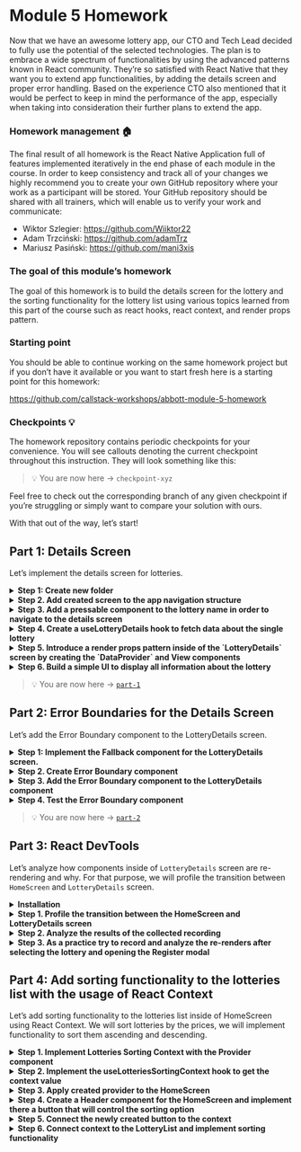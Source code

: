 # Module 5 Homework

Now that we have an awesome lottery app, our CTO and Tech Lead decided to fully use the potential of the selected technologies. The plan is to embrace a wide spectrum of functionalities by using the advanced patterns known in React community. They’re so satisfied with React Native that they want you to extend app functionalities, by adding the details screen and proper error handling. Based on the experience CTO also mentioned that it would be perfect to keep in mind the performance of the app, especially when taking into consideration their further plans to extend the app.

### Homework management :house:

The final result of all homework is the React Native Application full of features implemented iteratively in the end phase of each module in the course. In order to keep consistency and track all of your changes we highly recommend you to create your own GitHub repository where your work as a participant will be stored. Your GitHub repository should be shared with all trainers, which will enable us to verify your work and communicate:
- Wiktor Szlegier: https://github.com/Wiiktor22
- Adam Trzciński: https://github.com/adamTrz
- Mariusz Pasiński: https://github.com/mani3xis 

### The goal of this module’s homework

The goal of this homework is to build the details screen for the lottery and the sorting functionality for the lottery list using various topics learned from this part of the course such as react hooks, react context, and render props pattern.

### Starting point

You should be able to continue working on the same homework project but if you don’t have it available or you want to start fresh here is a starting point for this homework:

https://github.com/callstack-workshops/abbott-module-5-homework

### Checkpoints :bulb:

The homework repository contains periodic checkpoints for your convenience. You will see callouts denoting the current checkpoint throughout this instruction. They will look something like this:

> :bulb: You are now here → `checkpoint-xyz`

Feel free to check out the corresponding branch of any given checkpoint if you’re struggling or simply want to compare your solution with ours.

With that out of the way, let’s start!

## Part 1: Details Screen

Let’s implement the details screen for lotteries.

<details>
  <summary><b>Step 1: Create new folder</b></summary><br>
  Create a simple function component to use as a LotteryDetails screen

  ```tsx
  import { StyleSheet, View } from 'react-native';

  export const LotteryDetails = () => {
    return <View style={styles.container}></View>;
  };

  const styles = StyleSheet.create({
    container: {
        flex: 1,
    },
  });
  ```
</details>

<details>
  <summary><b>Step 2. Add created screen to the app navigation structure</b></summary><br>
  
  In the `App.tsx` file add a `Stack.Screen`:

  ```tsx
  import { LotteryDetails } from './screens/LotteryDetails';

<Stack.Navigator>
   <Stack.Group>
    // ...
	  <Stack.Screen
      name="LotteryDetails"
      component={LotteryDetails}
	    options={options}
	  />
	</Stack.Group>
	// ...
</Stack.Navigator>
  ```

  Remember about adding the `LotteryDetails` type property to the existing navigation types:
  
  *We will pass in the lottery ID to fetch data about specific lottery as a route param.*

  ```ts
  export type RootStackParamList = {
    Home: undefined;
    AddLottery: undefined;
    Register: { selectedLotteries: Array<string> };
    LotteryDetails: { id: string }; // <- Include this line
  };
  ```
</details>

<details>
  <summary><b>Step 3. Add a pressable component to the lottery name in order to navigate to the details screen</b></summary><br>

  In order to give user feedback after pressing the lottery name on the `HomeScreen` we will use the `TouchableOpacity` component from the React Native library. 

    :bulb: On press down, the opacity of the wrapped view is decreased, dimming it.

  Let’s modify the `LotteryList` component by adding the `useNavigation` hook and by overlapping the lottery name with `TouchableOpacity`. To the button component, we have to pass in the `onPress` prop with the navigate action.

  ```tsx
  const LotteryList = ({ ... }) => {
	const navigation = useNavigation<LotteryDetailsNavigationProp>();

	const renderItem = ({ item }: { item: Lottery }) => {
		//...
		return (
			<Pressable>
				{...}
                <TouchableOpacity
                accessibilityRole="button"
                onPress={() => navigation.navigate('LotteryDetails', { id: item.id })
                >
                    <Text style={styles.name}>{item.name}</Text>
                </TouchableOpacity>
				{...}
			</Pressable>
		)
	}
}
  ```

  Don’t forget to create navigation prop type:

  ```ts
  export type LotteryDetailsNavigationProp = StackNavigationProp<
    RootStackParamList,
    'LotteryDetails'
  >;
  ```
</details>

<details>
  <summary><b>Step 4. Create a useLotteryDetails hook to fetch data about the single lottery</b></summary><br>

  First of all let’s add the getLotteryById action to the lottery service.

  ```ts
  export async function getLotteryById(lotteryId: string) {
    try {
        const response = await fetch(`${API_URL}/lottery/${lotteryId}`);

        const body: Awaited<Lottery> = await response.json();

        return body;
    } catch (error) {
        console.error(error);

        throw error;
    }
}
  ```

  Create a `useLotteryDetails` hook based on the `useLotteries` hook to fetch lottery details.

  ```tsx
import { useEffect, useState } from 'react';
import { Lottery } from '../types';
import * as LotteryService from '../services/lottery';

export function useLotteryDetails(lotteryId: string) {
    const [lottery, setLottery] = useState<Lottery | null>(null);
    const [loading, setLoading] = useState(false);
    const [error, setError] = useState<string>();

    const fetchLottery = async (id: string) => {
        setLoading(true);
        setError(undefined);

        try {
            const data = await LotteryService.getLotteryById(id);
            setLoading(false);
            setLottery(data);
        } catch (e: any) {
            setLoading(false);
            setError(e.message);
        }
    };

    useEffect(() => {
        fetchLottery(lotteryId);
    }, [lotteryId]);

    return {
        data: lottery,
        loading,
        error,
        fetchLottery,
    };
}
  ```
</details>

<details>
  <summary><b>Step 5. Introduce a render props pattern inside of the `LotteryDetails` screen by creating the `DataProvider` and View components</b></summary><br>

  Let’s see the `render props` pattern in action, thanks to that we will build a complex and universal approach to organizing a screen. In order to implement mentioned pattern we will need a `Screen` component that will use the `render prop` pattern, `Data Provider` Component, and a `View` component.

  Let’s start by building the `Data Provider` component, that will accept `children` prop and the `lottery ID`. For that, we will use the previously created `useLotteryDetails` hook, responsible for fetching information about the single lottery.

  In the `LotteryDetailsDataProvider` we can wait until the data will be fetched by displaying the `Loader` component. If we already have `data` we can render our children and pass down the fetched data.

    Remember to also validate if the data is existing. 
    If the `loading` flag is set to `false`, and the `data` property is still being assigned to a `null` value - some error had to occur, we will handle that part later on…

  ```tsx
/* ----- DATA PROVIDER ----- */

interface LotteryDetailsDataProviderProps {
    children: (lotteryDetails: Lottery) => ReactElement;
    lotteryId: string;
}

const LotteryDetailsDataProvider = ({
    children,
    lotteryId,
}: LotteryDetailsDataProviderProps) => {
    const { data, loading } = useLotteryDetails(lotteryId);

    if (loading) return <Loader />;
    return data ? children(data) : null;
};
  ```

  After that we need to also build simple View component, which will accept lottery as a prop.

  ```tsx
  interface LotteryDetailsViewProps {
    lottery: Lottery;
}

const LotteryDetailsView = ({ lottery }: LotteryDetailsViewProps) => {
    return (
        <View style={styles.container}></View>
    );
};
  ```

  Finally we can modify our screen component to use the render prop pattern like so:

    Remember to pass in the lottery ID, that we have received as a route prop from HomeScreen.

  ```tsx
  /* ----- SCREEN ----- */

export const LotteryDetails = () => {
    const route = useRoute<LotteryDetailsRouteProp>();

    return (
        <LotteryDetailsDataProvider lotteryId={route.params.id}>
            {(lotteryDetails) => <LotteryDetailsView lottery={lotteryDetails} />}
        </LotteryDetailsDataProvider>
    );
};
  ```
</details>

<details>
  <summary><b>Step 6. Build a simple UI to display all information about the lottery</b></summary><br>
  In the final step we can extend a bit our detail view to display full range of information. We will not implement anything specific since this task was focused on the `render prop` pattern, but feel free to modify the UI however you like!

  <img width="400" alt="ui" src="https://github.com/callstack-workshops/abbott-module-5-homework/assets/50460088/19f3f9cd-839c-47d6-ad5e-de5e798ad628" />


  Example code implementation: 

  ```tsx
/* ----- VIEW ----- */

const renderTextRow = (title: string, value: string): ReactElement => {
    const prefix = `${title}: `;
    return (
        <View style={styles.textRow}>
            <Text>
                {prefix}
                <Text style={styles.boldText}>{value}</Text>
            </Text>
        </View>
    );
};

interface LotteryDetailsViewProps {
    lottery: Lottery;
}

const LotteryDetailsView = ({ lottery }: LotteryDetailsViewProps) => {
    const { id, name, prize, status, type } = lottery;
    return (
        <View style={styles.container}>
            <Text style={styles.titleText}>{name}</Text>
            {renderTextRow('ID', id)}
            {renderTextRow('Price', prize)}
            {renderTextRow('Status', status)}
            {renderTextRow('Type', type)}
        </View>
    );
};
  ```
</details>

> :bulb: You are now here → [`part-1`](https://github.com/callstack-workshops/abbott-module-5-homework/tree/part-1)

## Part 2:  Error Boundaries for the Details Screen

Let’s add the Error Boundary component to the LotteryDetails screen.

<details>
  <summary><b>Step 1: Implement the Fallback component for the LotteryDetails screen.</b></summary><br>

  Let’s start the task by creating an error screen:

  <img width="400" alt="ui" src="https://github.com/callstack-workshops/abbott-module-5-homework/assets/50460088/6686b418-7d57-4add-8235-e15f06daafe9" />

  ```tsx
 import { StyleSheet, View, Text, Button } from 'react-native';
import { Ionicons } from '@expo/vector-icons';
import { useNavigation } from '@react-navigation/native';
import { colors } from '../colors';

export const LotteryDetailsError = () => {
    const navigation = useNavigation();
    return (
        <View style={styles.container}>
            <Ionicons name="warning-outline" size={48} color="black" />
            <Text style={styles.whoopsText}>Whoops...!</Text>
            <Text style={styles.regularText}>Something went wrong!</Text>
            <Text style={styles.regularText}>
                We were unable to load your lottery...
            </Text>
            <View style={styles.button}>
                <Button title="Navigate back" onPress={() => navigation.goBack()} />
            </View>
        </View>
    );
};

const styles = StyleSheet.create({
    container: {
        flex: 1,
        justifyContent: 'center',
        alignItems: 'center',
        backgroundColor: colors.secondary,
        paddingHorizontal: 12,
        textAlign: 'center',
    },
    whoopsText: {
        fontSize: 36,
        fontWeight: 'bold',
        marginVertical: 20,
        marginLeft: 10,
    },
    regularText: {
        fontSize: 16,
    },
    button: {
        marginTop: 20,
    },
});
  ```
</details>

<details>
  <summary><b>Step 2. Create Error Boundary component</b></summary><br>

  Let’s implement the ErrorBoundary component:

  ```tsx
import React, { PropsWithChildren, ReactNode } from 'react';

type ErrorBoundaryProps = PropsWithChildren<{
    fallback: ReactNode;
}>;

type ErrorBoundaryState = {
    hasError: boolean;
};

export class ErrorBoundary extends React.Component<
    ErrorBoundaryProps,
    ErrorBoundaryState
> {
    constructor(props: ErrorBoundaryProps) {
        super(props);
        this.state = { hasError: false };
    }

    static getDerivedStateFromError(error: Error) {
        console.error(error);
        // Update state so the next render will show the fallback UI.
        return { hasError: true };
    }

    render() {
        if (this.state.hasError) {
        // You can render any custom fallback UI
        return this.props.fallback;
        }

        return this.props.children;
    }
}
  ```
</details>

<details>
  <summary><b>Step 3. Add the Error Boundary component to the LotteryDetails component</b></summary><br>

  Now we have to applied that component to the `LotteryDetails` screen like so:

  ```tsx
// LotteryDetails.tsx
// ...

const fallback = <LotteryDetailsError />;

export const LotteryDetails = () => {
    const route = useRoute<LotteryDetailsRouteProp>();

    return (
        <ErrorBoundary fallback={fallback}>
            <LotteryDetailsDataProvider lotteryId={route.params.id}>
                {(lotteryDetails) => <LotteryDetailsView lottery={lotteryDetails} />}
            </LotteryDetailsDataProvider>
        </ErrorBoundary>
    );
};
  ```
</details>

<details>
  <summary><b>Step 4. Test the Error Boundary component</b></summary><br>

  In order to test the Error Boundary component we have to introduce some error on the component level. Let’s put the below `useEffect` hook in the implementation of the `LotteryDetailsDataProvider` component:

  ```tsx
useEffect(() => {
    throw new Error();
});
  ```

  Now you should be able to see the newly implemented fallback screen, while entering the `LotteryDetails` screen! **Remember to remove the above useEffect after tests!**


</details>

> :bulb: You are now here → [`part-2`](https://github.com/callstack-workshops/abbott-module-5-homework/tree/part-2)

## Part 3:  React DevTools

Let’s analyze how components inside of `LotteryDetails` screen are re-rendering and why. For that purpose, we will profile the transition between `HomeScreen` and `LotteryDetails` screen.

<details>
  <summary><b>Installation</b></summary><br>

  The easiest way to use React Developer Tools with React Native app is to install it globally:

    # Yarn
    yarn global add react-devtools

    # Npm
    npm install -g react-devtools

  After the installation, open developer tools from the the terminal

    react-devtools

  It should connect to any local React Native app that’s running.

  > :bulb: Try reloading the app if developer tools doesn’t connect after a few seconds.
</details>

<details>
  <summary><b>Step 1. Profile the transition between the HomeScreen and LotteryDetails screen</b></summary><br>

  First of all, navigate to the `HomeScreen` in the app.

Switch off to the Profiler tab and start to record by pressing one of the blue recording buttons.

<img width="800" alt="Zrzut ekranu 2023-07-25 o 08 25 50" src="https://github.com/callstack-workshops/abbott-module-5-homework/assets/50460088/53f839df-f071-40ec-b4c2-3b372d764c1c">

Then open the `LotteryDetails` screen in the app by pressing the lottery name.

After the performed transition, and visible  `LotteryDetails` screen we can stop the recording by pressing one of the stop buttons:

<img width="800" alt="Zrzut ekranu 2023-07-25 o 08 28 09" src="https://github.com/callstack-workshops/abbott-module-5-homework/assets/50460088/e17f942a-e72e-4a93-82f7-263f41256d70">

</details>

<details>
  <summary><b>Step 2. Analyze the results of the collected recording</b></summary><br>

  <img width="800" alt="Zrzut ekranu 2023-07-25 o 08 40 31" src="https://github.com/callstack-workshops/abbott-module-5-homework/assets/50460088/9a513073-a4f2-4dcf-b865-35019d38dda7">
  
  As you can see we have recorded three commits. Let’s analyze what has happened there:

  ************************First Commit************************

The very first commit was triggered from the `BaseNavigationContainer`, so the performed by us transition has been started. As you can see below we have branches below the Native Stack Navigator related components:

<img width="763" alt="Zrzut ekranu 2023-07-25 o 08 44 41" src="https://github.com/callstack-workshops/abbott-module-5-homework/assets/50460088/24b91bd9-4d88-4141-8392-a9734c39206f">

The first is all about the HomeScreen and the second one is related to the LotteryDetails screen, as we can see the LotteryDetails screen is being rendered for the first time

<img width="800" alt="Zrzut ekranu 2023-07-25 o 08 50 23" src="https://github.com/callstack-workshops/abbott-module-5-homework/assets/50460088/c2b60539-7366-4a20-8fe2-d2886638333e">


************Second commit************

Let’s jump to the second commit where we can see that the LotteryDetails component itself was not re-rendered, but the implemented by us LotteryDetailsDataProvider was:

<img width="800" alt="Zrzut ekranu 2023-07-25 o 08 53 33" src="https://github.com/callstack-workshops/abbott-module-5-homework/assets/50460088/d7da5e9f-66a0-495f-bcc3-2833f4e38524">

The re-render took almost 36 ms and we see the reason behind it, the hook 2 changed. Notice also that we’re in the loading state currently since the Loader component is being displayed! 

By switching to the Components tab we can see what hook has a number 2 in the `LotteryDetailsDataProvider`. It is the second `useState` hook inside of the `useLotteryDetails` hook:

<img width="369" alt="Zrzut ekranu 2023-07-25 o 08 56 06" src="https://github.com/callstack-workshops/abbott-module-5-homework/assets/50460088/7087568c-0a8b-4a44-8e5e-2fdd9f10b86c">

Let’s switch to the third commit and let’s see how the structure of components below the LotteryDetails screen component has changed. As we can see the LotteryDetailsView has been rendered, meaning the data has been successfully fetched from the internet and passed into the view: 

<img width="800" alt="Zrzut ekranu 2023-07-25 o 09 06 27" src="https://github.com/callstack-workshops/abbott-module-5-homework/assets/50460088/42c90299-fe5a-4edc-b95b-f8574c0871e2">

Take a look at what hook is signed as a number 1 in the `LotteryDetailsDataProvider` component
</details>

<details>
  <summary><b>Step 3. As a practice try to record and analyze the re-renders after selecting the lottery and opening the Register modal</b></summary><br>

  Try to have a precise look what is causing particular re-renders, whether the state changes, context, or hooks? 

Explore also selecting lotteries functionality.
</details>

## Part 4:  Add sorting functionality to the lotteries list with the usage of React Context

Let’s add sorting functionality to the lotteries list inside of HomeScreen using React Context. We will sort lotteries by the prices, we will implement functionality to sort them ascending and descending.

<details>
  <summary><b>Step 1. Implement Lotteries Sorting Context with the Provider component</b></summary><br>

  Let’s start the implementation by preparing the necessary types we will use:

1. First of all, let’s create an enum that will be used to represent the current sorting option.
2. Second of all, we need to provide an interface that will be representing the selected sorting option property and the function to switch the sorting.

```ts
export enum LotteryListSortingOptions {
  Ascending,
  Descending,
}

interface LotteriesSortingContextValue {
  selectedSorting: LotteryListSortingOptions;
  switchSorting: DispatchWithoutAction;
}
```

After that we can implement the Provider. In order to keep the state inside of the React context we will use the useReducer hook. Our state will be represent by the above created LotteryListSortingOptions. For that purpose we also have to write a simple function which will toggle the state, so it can be passed to useReducer hook.

```ts
const sortingReducer = (state: LotteryListSortingOptions) => {
  return state === LotteryListSortingOptions.Ascending
    ? LotteryListSortingOptions.Descending
    : LotteryListSortingOptions.Ascending;
};

export const LotteriesSortingContextProvider = () => {
	const [selectedSorting, switchSorting] = useReducer(
    sortingReducer,
    LotteryListSortingOptions.Ascending,
  );

	// Code to be added...
}
```

We will be using a convenient wrapper our the React Context Provider so it’s now time to put there the Provider component. The Provider we are building will be accepting children as prop so we can treat as an regular wrapper component. We have to also build a value object which will be implementing the `LotteriesSortingContextValue` interface we have just built. 

The example wrapper for the Provider may look like this:

```ts
interface LotteriesSortingContextProviderProps {
  children: JSX.Element;
}

export const LotteriesSortingContextProvider = ({
  children,
}: LotteriesSortingContextProviderProps) => {
  const [selectedSorting, switchSorting] = useReducer(
    sortingReducer,
    LotteryListSortingOptions.Ascending,
  );

  const value: LotteriesSortingContextValue = {
    selectedSorting,
    switchSorting,
  };

  return (
    <LotteriesSortingContext.Provider value={value}>
      {children}
    </LotteriesSortingContext.Provider>
  );
};
```
</details>

<details>
  <summary><b>Step 2. Implement the useLotteriesSortingContext hook to get the context value</b></summary><br>

  In order to achieve that goal we will use the `useContext` hook from React, to which we have to pass created by us context. If the context is reachable it means that the `useLotteriesSortingContext`  hook have been used in the allowed area of provided context, otherwise we can’t use the context and we will throw an Error with the specified reason why - informing that we’re out of the scope. 

```ts
export const useLotteriesSortingContext = () => {
  const context = useContext(LotteriesSortingContext);

  if (context === undefined) {
    throw new Error(
      'useLotteriesSortingContext must be used within a LotteriesSortingContextProvider',
    );
  }

  return context;
};
```
</details>

<details>
  <summary><b>Step 3. Apply created provider to the HomeScreen</b></summary><br>

  In this step we will use the Context we just built. We just need to overlap the created provider like so:

```tsx
return (
	<LotteriesSortingContextProvider>
        <View style={styles.container}>
            <TouchableOpacity
                accessibilityRole="button"
                onPress={() => navigation.navigate('Register', { selectedLotteries })}
                style={[styles.button, { backgroundColor }]}
                disabled={selectedLotteries.length === 0}
            >
                <Text style={styles.text}>Register</Text>
            </TouchableOpacity>
            <LotteryList
                lotteries={lotteries.data}
                loading={lotteries.loading}
                onPress={handleSelect}
                selectedLotteries={selectedLotteries}
                registeredLotteries={registeredLotteries || []}
            />
            <FAB onPress={() => navigation.navigate('AddLottery')} />
        </View>
    </LotteriesSortingContextProvider>
)
```

Thanks to the implementation we have built it just that simple to connect to the context 🎉
</details>

<details>
  <summary><b>Step 4. Create a Header component for the HomeScreen and implement there a button that will control the sorting option</b></summary><br>

  This task we will start from creating a component for the Header. Let’s create then a file inside of components folder called HomeHeader.tsx. Let’s move there existing functionality above the LotteryList component. (Remember to also move used styles). The starting point should look like this:

  ```tsx
import { StyleSheet, TouchableOpacity, Text } from 'react-native';
import { useNavigation } from '@react-navigation/native';
import { AddLotteryNavigationProp } from '../types';
import { colors } from '../colors';

interface HomeHeaderProps {
    selectedLotteries: string[];
}

export const HomeHeader = ({ selectedLotteries }: HomeHeaderProps) => {
    const navigation = useNavigation<AddLotteryNavigationProp>();

    const backgroundColor =
        selectedLotteries.length === 0 ? colors.grey : colors.secondary;

    return (
        <TouchableOpacity
            accessibilityRole="button"
            onPress={() => navigation.navigate('Register', { selectedLotteries })}
            style={[styles.button, { backgroundColor }]}
            disabled={selectedLotteries.length === 0}
        >
            <Text style={styles.text}>Register</Text>
        </TouchableOpacity>
    );
};

const styles = StyleSheet.create({
    button: {
        position: 'absolute',
        right: 16,
        top: 8,
        borderRadius: 4,
        paddingHorizontal: 16,
        justifyContent: 'center',
        alignItems: 'center',
        paddingVertical: 4,
    },
    text: {
        color: colors.buttonSecondary,
    },
});
  ```

  And in the area of `Home` component we also have to make some changes to apply newly created component. The return structure of components of the Home component from now one will look like this:

  ```tsx
  return (
    <LotteriesSortingContextProvider>
      <View style={styles.container}>
        <HomeHeader selectedLotteries={selectedLotteries} />
        <LotteryList
          lotteries={lotteries.data}
          loading={lotteries.loading}
          onPress={handleSelect}
          selectedLotteries={selectedLotteries}
          registeredLotteries={registeredLotteries || []}
        />
        <FAB onPress={() => navigation.navigate('AddLottery')} />
      </View>
    </LotteriesSortingContextProvider>
);
  ```

  As a last step we will create `LotteriesSortingButton` which we will position absolutely on the left side of the header similar to the `Register` button. 

  ```tsx
  const LotteriesSortingButton = () => {
    return (
        <TouchableOpacity accessibilityRole="button" style={styles.sortingButton}>
            <Text style={styles.sortingButtonText}>Prices</Text>
            <AntDesign name="arrowup" size={16} color="black" />
        </TouchableOpacity>
    );
};

const styles = StyleSheet.create({
    // ...
    sortingButton: {
        position: 'absolute',
        left: 16,
        top: 8,
        flexDirection: 'row',
        alignItems: 'center',
        paddingVertical: 4,
    },
    sortingButtonText: {
        fontWeight: 'bold',
        fontSize: 14,
        marginRight: 3,
    },
})
  ```
</details>

<details>
  <summary><b>Step 5. Connect the newly created button to the context</b></summary><br>

  First of all let’s get the selectedSorting value in order to display proper arrow in the button related (up or down). We will use AntDesign icon named arrowup or arrowdown. In order to get a value of the context we will use the useLotteriesSortingContext hook: 

```tsx
const LotteriesSortingButton = () => {
  const { selectedSorting } = useLotteriesSortingContext();

  const iconName =
    selectedSorting === LotteryListSortingOptions.Ascending
      ? 'arrowup'
      : 'arrowdown';

  return (
    <TouchableOpacity accessibilityRole="button" style={styles.sortingButton}>
      <Text style={styles.sortingButtonText}>Prices</Text>
      <AntDesign name={iconName} size={16} color="black" />
    </TouchableOpacity>
  );
};
```

Now we just have to connect the switch sorting option method to button so it will trigger the change in the context implementation:

```tsx
const LotteriesSortingButton = () => {
  const { selectedSorting, switchSorting } = useLotteriesSortingContext();

  const iconName =
    selectedSorting === LotteryListSortingOptions.Ascending
      ? 'arrowup'
      : 'arrowdown';

  return (
    <TouchableOpacity
      accessibilityRole="button"
      style={styles.sortingButton}
      onPress={switchSorting}
    >
      <Text style={styles.sortingButtonText}>Prices</Text>
      <AntDesign name={iconName} size={16} color="black" />
    </TouchableOpacity>
  );
};
```
</details>

<details>
  <summary><b>Step 6. Connect context to the LotteryList and implement sorting functionality</b></summary><br>

  In the final step of this part we just need to get the currently selected sorting option and based on it apply proper sorting to the lotteries list. First of inside of the LotteryList component we have to use useLotteriesSortingContext hook:

  ```ts
  const { selectedSorting } = useLotteriesSortingContext();
  ```

  After that to the filteredLotteries variable we have to apply the sorting after performed filtering: 

  ```ts
    const filteredLotteries = useMemo(
        () =>
            lotteries
                ?.filter((lottery) => lottery.name.includes(filter))
                .sort((a, b) =>
                selectedSorting === LotteryListSortingOptions.Ascending
                    ? Number(a.prize) - Number(b.prize)
                    : Number(b.prize) - Number(a.prize),
                ),
    [filter, lotteries, selectedSorting],
  );
  ```

  And that’s it! 🎉

  > Final version: https://github.com/callstack-workshops/abbott-module-5-homework/tree/part-4
</details>